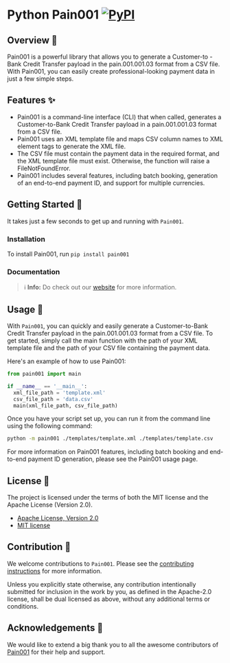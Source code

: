 # Python Pain001 [![PyPI](https://img.shields.io/pypi/pyversions/pain001.svg?style=for-the-badge)](https://github.com/sebastienrousseau/pain001)

## Overview 📖

Pain001 is a powerful library that allows you to generate a Customer-to
-Bank Credit Transfer payload in the pain.001.001.03 format from a CSV
file. With Pain001, you can easily create professional-looking payment
data in just a few simple steps.

## Features ✨

- Pain001 is a command-line interface (CLI) that when called, generates
  a Customer-to-Bank Credit Transfer payload in a pain.001.001.03 format
  from a CSV file.
- Pain001 uses an XML template file and maps CSV column names to XML
  element tags to generate the XML file.
- The CSV file must contain the payment data in the required format, and
  the XML template file must exist. Otherwise, the function will raise a FileNotFoundError.
- Pain001 includes several features, including batch booking, generation
  of an end-to-end payment ID, and support for multiple currencies.

## Getting Started 🚀

It takes just a few seconds to get up and running with `Pain001`.

### Installation

To install Pain001, run `pip install pain001`

### Documentation

> ℹ️ **Info:** Do check out our [website][0] for more information.

## Usage 📖

With `Pain001`, you can quickly and easily generate a Customer-to-Bank
Credit Transfer payload in the pain.001.001.03 format from a CSV file.
To get started, simply call the main function with the path of your XML
template file and the path of your CSV file containing the payment data.

Here's an example of how to use Pain001:

```python
from pain001 import main

if __name__ == '__main__':
  xml_file_path = 'template.xml'
  csv_file_path = 'data.csv'
  main(xml_file_path, csv_file_path)
```

Once you have your script set up, you can run it from the command line
using the following command:

```bash
python -m pain001 ./templates/template.xml ./templates/template.csv
```

For more information on Pain001 features, including batch booking and
end-to-end payment ID generation, please see the Pain001 usage page.

## License 📝

The project is licensed under the terms of both the MIT license and the
Apache License (Version 2.0).

- [Apache License, Version 2.0][1]
- [MIT license][2]

## Contribution 🤝

We welcome contributions to `Pain001`. Please see the
[contributing instructions][4] for more information.

Unless you explicitly state otherwise, any contribution intentionally
submitted for inclusion in the work by you, as defined in the
Apache-2.0 license, shall be dual licensed as above, without any
additional terms or conditions.

## Acknowledgements 💙

We would like to extend a big thank you to all the awesome contributors
of [Pain001][5] for their help and support.

[0]: https://pain001.co
[1]: https://opensource.org/license/apache-2-0/
[2]: http://opensource.org/licenses/MIT
[4]: https://github.com/sebastienrousseau/pain001/blob/main/CONTRIBUTING.md
[5]: https://github.com/sebastienrousseau/pain001/graphs/contributors

